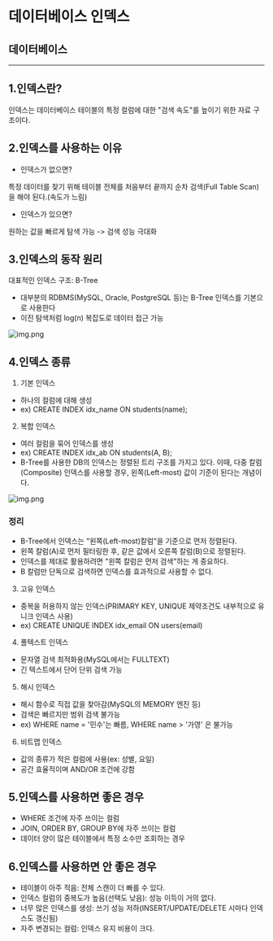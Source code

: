 데이터베이스 인덱스
=============

데이터베이스
---------
-------

## 1.인덱스란?

인덱스는 데이터베이스 테이블의 특정 컬럼에 대한 "검색 속도"를 높이기 위한 자료 구조이다.

## 2.인덱스를 사용하는 이유
* 인덱스가 없으면?

특정 데이터를 찾기 위해 테이블 전체를 처음부터 끝까지 순차 검색(Full Table Scan)을 해야 된다.(속도가 느림)

* 인덱스가 있으면?

원하는 값을 빠르게 탐색 가능 -> 검색 성능 극대화

## 3.인덱스의 동작 원리

대표적인 인덱스 구조: B-Tree
* 대부분의 RDBMS(MySQL, Oracle, PostgreSQL 등)는 B-Tree 인덱스를 기본으로 사용한다
* 이진 탐색처럼 log(n) 복잡도로 데이터 접근 가능

![img.png](image/indeximage.png)

## 4.인덱스 종류

1. 기본 인덱스
* 하나의 컬럼에 대해 생성
* ex) CREATE INDEX idx_name ON students(name);

2. 복합 인덱스
* 여러 컬럼을 묶어 인덱스를 생성
* ex) CREATE INDEX idx_ab ON students(A, B);
* B-Tree를 사용한 DB의 인덱스는 정렬된 트리 구조를 가지고 있다. 이때, 다중 칼럼(Composite) 인덱스를 사용할 경우, 왼쪽(Left-most) 값이 기준이 된다는 개념이다.

![img.png](image/indeximage2.png)

### 정리
* B-Tree에서 인덱스는 "왼쪽(Left-most)칼럼"을 기준으로 먼저 정렬된다.
* 왼쪽 칼럼(A)로 먼저 필터링한 후, 같은 값에서 오른쪽 칼럼(B)으로 정렬된다.
* 인덱스를 제대로 활용하려면 "왼쪽 칼럼은 먼저 검색"하는 게 중요하다.
* B 칼럼만 단독으로 검색하면 인덱스를 효과적으로 사용할 수 없다.

3. 고유 인덱스
* 중복을 허용하지 않는 인덱스(PRIMARY KEY, UNIQUE 제약조건도 내부적으로 유니크 인덱스 사용)
* ex) CREATE UNIQUE INDEX idx_email ON users(email)

4. 풀텍스트 인덱스
* 문자열 검색 최적화용(MySQL에서는 FULLTEXT)
* 긴 텍스트에서 단어 단위 검색 가능

5. 해시 인덱스
* 해시 함수로 직접 값을 찾아감(MySQL의 MEMORY 엔진 등)
* 검색은 빠르지만 범위 검색 불가능
* ex) WHERE name = '민수'는 빠름, WHERE name > '가영' 은 불가능

6. 비트맵 인덱스
* 값의 종류가 적은 컬럼에 사용(ex: 성별, 요일)
* 공간 효율적이며 AND/OR 조건에 강함

## 5.인덱스를 사용하면 좋은 경우
* WHERE 조건에 자주 쓰이는 컬럼
* JOIN, ORDER BY, GROUP BY에 자주 쓰이는 컬럼
* 데이터 양이 많은 테이블에서 특정 소수만 조회하는 경우

## 6.인덱스를 사용하면 안 좋은 경우
* 테이블이 아주 적음: 전체 스캔이 더 빠를 수 있다.
* 인덱스 컬럼의 중복도가 높음(선택도 낮음): 성능 이득이 거의 없다.
* 너무 많은 인덱스를 생성: 쓰기 성능 저하(INSERT/UPDATE/DELETE 시마다 인덱스도 갱신됨)
* 자주 변경되는 컬럼: 인덱스 유지 비용이 크다.